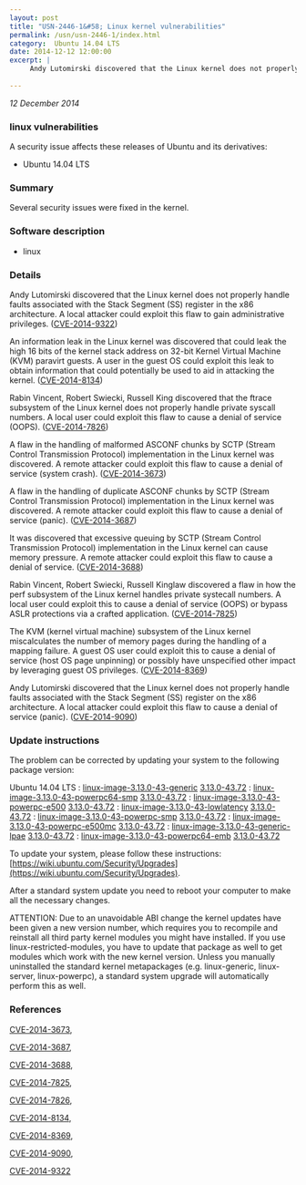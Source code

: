 ```yaml
---
layout: post
title: "USN-2446-1&#58; Linux kernel vulnerabilities"
permalink: /usn/usn-2446-1/index.html
category:  Ubuntu 14.04 LTS
date: 2014-12-12 12:00:00
excerpt: |
     Andy Lutomirski discovered that the Linux kernel does not properly handle faults associated with the Stack Segment (SS) register in the x86 architecture. A local attacker could exploit this flaw to gain administrative privileges. ([CVE-2014-9322](http://people.ubuntu.com/~ubuntu-security/cve/CVE-2014-9322))
    
--- 
```

 
 

*12 December 2014*

### linux vulnerabilities

A security issue affects these releases of Ubuntu and its derivatives:

* Ubuntu 14.04 LTS

### Summary

Several security issues were fixed in the kernel. 

### Software description

* linux 

### Details

 Andy Lutomirski discovered that the Linux kernel does not properly handle faults associated with the Stack Segment (SS) register in the x86 architecture. A local attacker could exploit this flaw to gain administrative privileges. ([CVE-2014-9322](http://people.ubuntu.com/~ubuntu-security/cve/CVE-2014-9322))

An information leak in the Linux kernel was discovered that could leak the high 16 bits of the kernel stack address on 32-bit Kernel Virtual Machine (KVM) paravirt guests. A user in the guest OS could exploit this leak to obtain information that could potentially be used to aid in attacking the kernel. ([CVE-2014-8134](http://people.ubuntu.com/~ubuntu-security/cve/CVE-2014-8134))

Rabin Vincent, Robert Swiecki, Russell King discovered that the ftrace subsystem of the Linux kernel does not properly handle private syscall numbers. A local user could exploit this flaw to cause a denial of service (OOPS). ([CVE-2014-7826](http://people.ubuntu.com/~ubuntu-security/cve/CVE-2014-7826))

A flaw in the handling of malformed ASCONF chunks by SCTP (Stream Control Transmission Protocol) implementation in the Linux kernel was discovered. A remote attacker could exploit this flaw to cause a denial of service (system crash). ([CVE-2014-3673](http://people.ubuntu.com/~ubuntu-security/cve/CVE-2014-3673))

A flaw in the handling of duplicate ASCONF chunks by SCTP (Stream Control Transmission Protocol) implementation in the Linux kernel was discovered. A remote attacker could exploit this flaw to cause a denial of service (panic). ([CVE-2014-3687](http://people.ubuntu.com/~ubuntu-security/cve/CVE-2014-3687))

It was discovered that excessive queuing by SCTP (Stream Control Transmission Protocol) implementation in the Linux kernel can cause memory pressure. A remote attacker could exploit this flaw to cause a denial of service. ([CVE-2014-3688](http://people.ubuntu.com/~ubuntu-security/cve/CVE-2014-3688))

Rabin Vincent, Robert Swiecki, Russell Kinglaw discovered a flaw in how the perf subsystem of the Linux kernel handles private systecall numbers. A local user could exploit this to cause a denial of service (OOPS) or bypass ASLR protections via a crafted application. ([CVE-2014-7825](http://people.ubuntu.com/~ubuntu-security/cve/CVE-2014-7825))

The KVM (kernel virtual machine) subsystem of the Linux kernel miscalculates the number of memory pages during the handling of a mapping failure. A guest OS user could exploit this to cause a denial of service (host OS page unpinning) or possibly have unspecified other impact by leveraging guest OS privileges. ([CVE-2014-8369](http://people.ubuntu.com/~ubuntu-security/cve/CVE-2014-8369))

Andy Lutomirski discovered that the Linux kernel does not properly handle faults associated with the Stack Segment (SS) register on the x86 architecture. A local attacker could exploit this flaw to cause a denial of service (panic). ([CVE-2014-9090](http://people.ubuntu.com/~ubuntu-security/cve/CVE-2014-9090)) 

### Update instructions

The problem can be corrected by updating your system to the following package version:

Ubuntu 14.04 LTS
 : [linux-image-3.13.0-43-generic](https://launchpad.net/ubuntu/+source/linux) <span> [3.13.0-43.72](https://launchpad.net/ubuntu/+source/linux/3.13.0-43.72) </span> 
 : [linux-image-3.13.0-43-powerpc64-smp](https://launchpad.net/ubuntu/+source/linux) <span> [3.13.0-43.72](https://launchpad.net/ubuntu/+source/linux/3.13.0-43.72) </span> 
 : [linux-image-3.13.0-43-powerpc-e500](https://launchpad.net/ubuntu/+source/linux) <span> [3.13.0-43.72](https://launchpad.net/ubuntu/+source/linux/3.13.0-43.72) </span> 
 : [linux-image-3.13.0-43-lowlatency](https://launchpad.net/ubuntu/+source/linux) <span> [3.13.0-43.72](https://launchpad.net/ubuntu/+source/linux/3.13.0-43.72) </span> 
 : [linux-image-3.13.0-43-powerpc-smp](https://launchpad.net/ubuntu/+source/linux) <span> [3.13.0-43.72](https://launchpad.net/ubuntu/+source/linux/3.13.0-43.72) </span> 
 : [linux-image-3.13.0-43-powerpc-e500mc](https://launchpad.net/ubuntu/+source/linux) <span> [3.13.0-43.72](https://launchpad.net/ubuntu/+source/linux/3.13.0-43.72) </span> 
 : [linux-image-3.13.0-43-generic-lpae](https://launchpad.net/ubuntu/+source/linux) <span> [3.13.0-43.72](https://launchpad.net/ubuntu/+source/linux/3.13.0-43.72) </span> 
 : [linux-image-3.13.0-43-powerpc64-emb](https://launchpad.net/ubuntu/+source/linux) <span> [3.13.0-43.72](https://launchpad.net/ubuntu/+source/linux/3.13.0-43.72) </span> 

To update your system, please follow these instructions: [https://wiki.ubuntu.com/Security/Upgrades](https://wiki.ubuntu.com/Security/Upgrades).

After a standard system update you need to reboot your computer to make all the necessary changes.

ATTENTION: Due to an unavoidable ABI change the kernel updates have been given a new version number, which requires you to recompile and reinstall all third party kernel modules you might have installed. If you use linux-restricted-modules, you have to update that package as well to get modules which work with the new kernel version. Unless you manually uninstalled the standard kernel metapackages (e.g. linux-generic, linux-server, linux-powerpc), a standard system upgrade will automatically perform this as well. 

### References

 
 [CVE-2014-3673](http://people.ubuntu.com/~ubuntu-security/cve/CVE-2014-3673), 

 [CVE-2014-3687](http://people.ubuntu.com/~ubuntu-security/cve/CVE-2014-3687), 

 [CVE-2014-3688](http://people.ubuntu.com/~ubuntu-security/cve/CVE-2014-3688), 

 [CVE-2014-7825](http://people.ubuntu.com/~ubuntu-security/cve/CVE-2014-7825), 

 [CVE-2014-7826](http://people.ubuntu.com/~ubuntu-security/cve/CVE-2014-7826), 

 [CVE-2014-8134](http://people.ubuntu.com/~ubuntu-security/cve/CVE-2014-8134), 

 [CVE-2014-8369](http://people.ubuntu.com/~ubuntu-security/cve/CVE-2014-8369), 

 [CVE-2014-9090](http://people.ubuntu.com/~ubuntu-security/cve/CVE-2014-9090), 

 [CVE-2014-9322](http://people.ubuntu.com/~ubuntu-security/cve/CVE-2014-9322)
 

